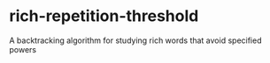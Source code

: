 # rich-repetition-threshold
A backtracking algorithm for studying rich words that avoid specified powers
